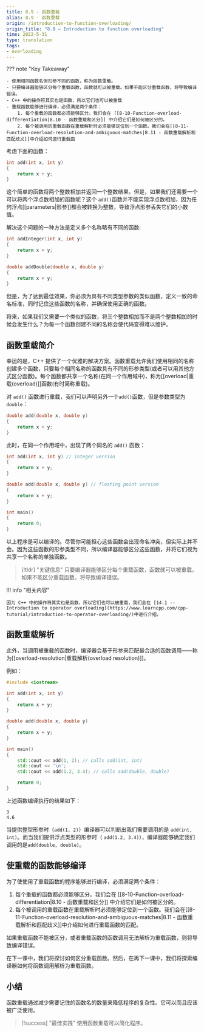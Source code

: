 ```yaml
---
title: 8.9 - 函数重载
alias: 8.9 - 函数重载
origin: /introduction-to-function-overloading/
origin_title: "8.9 — Introduction to function overloading"
time: 2022-5-31
type: translation
tags:
- overloading
---
```

??? note "Key Takeaway"

	- 使用相同函数名但形参不同的函数，称为函数重载。
	- 只要编译器能够区分每个重载函数，函数就可以被重载。如果不能区分重载函数，将导致编译错误。
	- C++ 中的操作符其实也是函数，所以它们也可以被重载
	- 重载函数能够进行编译，必须满足两个条件：
		1. 每个重载的函数都必须能够区分。我们会在 [[8-10-Function-overload-differentiation|8.10 - 函数重载和区分]] 中介绍它们是如何被区分的。
		2. 每个被调用的重载函数在重载解析时必须能够定位到一个函数。我们会在[[8-11-Function-overload-resolution-and-ambiguous-matches|8.11 - 函数重载解析和匹配歧义]]中介绍如何进行重载函


考虑下面的函数：

```cpp
int add(int x, int y)
{
    return x + y;
}
```

这个简单的函数将两个整数相加并返回一个整数结果。但是，如果我们还需要一个可以将两个浮点数相加的函数呢？这个 `add()`函数并不能实现浮点数相加，因为任何浮点[[parameters|形参]]都会被转换为整数，导致浮点形参丢失它们的小数值。

解决这个问题的一种方法是定义多个名称略有不同的函数:

```cpp
int addInteger(int x, int y)
{
    return x + y;
}

double addDouble(double x, double y)
{
    return x + y;
}
```


但是，为了达到最佳效果，你必须为具有不同类型参数的类似函数，定义一致的命名标准，同时记住这些函数的名称，并确保使用正确的函数。

将来，如果我们又需要一个类似的函数，将三个整数相加而不是两个整数相加的时候会发生什么？为每一个函数创建不同的名称会使代码变得难以维护。


## 函数重载简介

幸运的是，C++ 提供了一个优雅的解决方案。函数重载允许我们使用相同的名称创建多个函数，只要每个相同名称的函数具有不同的形参类型(或者可以用其他方式区分函数)。每个函数都共享一个名称(在同一个作用域中)，称为[[overload|重载(overload)]]函数(有时简称重载)。

对 `add()` 函数进行重载，我们可以声明另外一个`add()`函数，但是参数类型为`double`：

```cpp
double add(double x, double y)
{
    return x + y;
}
```


此时，在同一个作用域中，出现了两个同名的 `add()` 函数：

```cpp
int add(int x, int y) // integer version
{
    return x + y;
}

double add(double x, double y) // floating point version
{
    return x + y;
}

int main()
{
    return 0;
}
```

以上程序是可以编译的。尽管你可能担心这些函数会出现命名冲突，但实际上并不会。因为这些函数的形参类型不同，所以编译器能够区分这些函数，并将它们视为共享一个名称的单独函数。


> [!tldr] "关键信息"
> 只要编译器能够区分每个重载函数，函数就可以被重载。如果不能区分重载函数，将导致编译错误。

!!! info "相关内容"

	因为 C++ 中的操作符其实也是函数，所以它们也可以被重载，我们会在 [14.1 -- Introduction to operator overloading](https://www.learncpp.com/cpp-tutorial/introduction-to-operator-overloading/)中进行介绍。

## 函数重载解析

此外，当调用被重载的函数时，编译器会基于形参来匹配最合适的函数调用——称为[[overload-resolution|重载解析(overload resolution)]]。

例如：

```cpp
#include <iostream>

int add(int x, int y)
{
    return x + y;
}

double add(double x, double y)
{
    return x + y;
}

int main()
{
    std::cout << add(1, 2); // calls add(int, int)
    std::cout << '\n';
    std::cout << add(1.2, 3.4); // calls add(double, double)

    return 0;
}
```


上述函数编译执行的结果如下：

```
3
4.6
```

当提供整型形参时（`add(1, 2)`）编译器可以判断出我们需要调用的是 `add(int, int)`。而当我们提供浮点类型的形参时（ `add(1.2, 3.4)`），编译器能够确定我们调用的是`add(double, double)`。

## 使重载的函数能够编译

为了使使用了重载函数的程序能够进行编译，必须满足两个条件：

1. 每个重载的函数都必须能够区分。我们会在 [[8-10-Function-overload-differentiation|8.10 - 函数重载和区分]] 中介绍它们是如何被区分的。
2. 每个被调用的重载函数在重载解析时必须能够定位到一个函数。我们会在[[8-11-Function-overload-resolution-and-ambiguous-matches|8.11 - 函数重载解析和匹配歧义]]中介绍如何进行重载函数的匹配。

如果重载函数不能被区分，或者重载函数的函数调用无法解析为重载函数，则将导致编译错误。

在下一课中，我们将探讨如何区分重载函数。然后，在再下一课中，我们将探索编译器如何将函数调用解析为重载函数。


## 小结


函数重载通过减少需要记住的函数名的数量来降低程序的复杂性。它可以而且应该被广泛使用。

> [!success] "最佳实践"
> 使用函数重载可以简化程序。